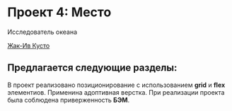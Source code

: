 # Проект 4: Место

Исследователь океана

[Жак-Ив Кусто](https://remotor1.github.io/mesto/)


## Предлагается следующие разделы:


В проект реализовано позиционирование с использованием **grid** и **flex** элементиов.
Применина адоптивная верстка. При реализации проекта была соблюдена приверженность **БЭМ**.